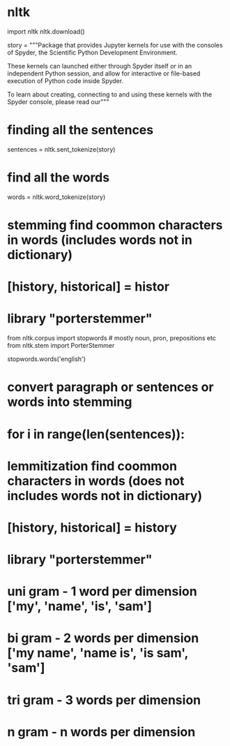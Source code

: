 # nltk

import nltk
nltk.download()

story = """Package that provides Jupyter kernels for use with the consoles of Spyder, the Scientific Python Development Environment.

These kernels can launched either through Spyder itself or in an independent Python session, and allow for interactive or file-based execution of Python code inside Spyder.

To learn about creating, connecting to and using these kernels with the Spyder console, please read our"""
# finding all the sentences
sentences = nltk.sent_tokenize(story)
# find all the words
words = nltk.word_tokenize(story)

# stemming find coommon characters in words (includes words not in dictionary)
# [history, historical] = histor
# library "porterstemmer"

from nltk.corpus import stopwords # mostly noun, pron, prepositions etc
from nltk.stem import PorterStemmer

stopwords.words('english')

# convert paragraph or sentences or words into stemming
# for i in range(len(sentences)):
    
# lemmitization find coommon characters in words (does not includes words not in dictionary)
# [history, historical] = history
# library "porterstemmer"

# uni gram - 1 word per dimension ['my', 'name', 'is', 'sam']
# bi gram - 2 words per dimension ['my name', 'name is', 'is sam', 'sam']
# tri gram - 3 words per dimension
# n gram - n words per dimension
